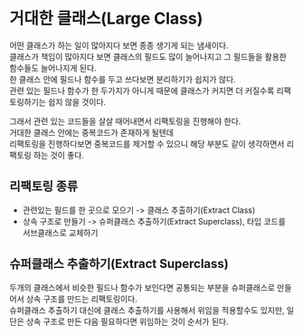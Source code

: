 # 거대한 클래스(Large Class)
어떤 클래스가 하는 일이 많아지다 보면 종종 생기게 되는 냄새이다.  
클래스가 책임이 많아지다 보면 클래스의 필드도 많이 늘어나지고 그 필드들을 활용한 함수들도 늘어나지게 된다.  
한 클래스 안에 필드나 함수를 두고 쓰다보면 분리하기가 쉽지가 않다.   
관련 있는 필드나 함수가 한 두가지가 아니게 때문에 클래스가 커지면 더 커질수록 리팩토링하기는 쉽지 않을 것이다.

그래서 관련 있는 코드들을 살살 때어내면서 리팩토링을 진행해야 한다.  
거대한 클래스 안에는 중복코드가 존재하게 될텐데  
리팩토링을 진행하다보면 중복코드를 제거할 수 있으니 해당 부분도 같이 생각하면서 리팩토링 하는 것이 좋다.

## 리팩토링 종류
- 관련있는 필드를 한 곳으로 모으기 -> 클래스 추출하기(Extract Class)
- 상속 구조로 만들기 -> 슈퍼클래스 추출하기(Extract Superclass), 타입 코드를 서브클래스로 교체하기

## 슈퍼클래스 추출하기(Extract Superclass)
두개의 클래스에서 비슷한 필드나 함수가 보인다면 공통되는 부분을 슈퍼클래스로 만들어서 상속 구조를 만드는 리팩토링이다.  
슈퍼클래스 추출하기 대신에 클래스 추출하기를 사용해서 위임을 적용할수도 있지만, 일단은 상속 구조로 만든 다음 필요하다면 위임하는 것이 순서가 된다.  
